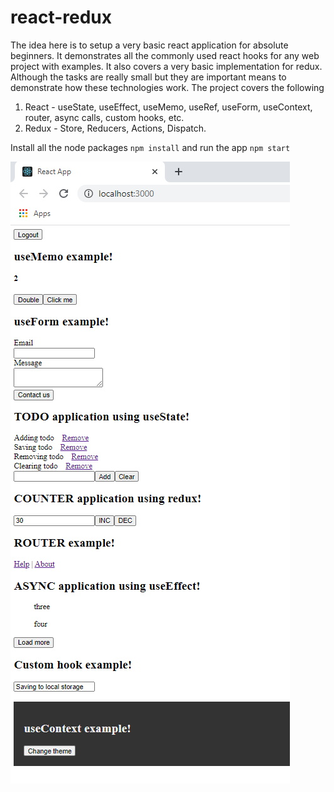 # react-redux

The idea here is to setup a very basic react application for absolute beginners. It demonstrates all the commonly used react hooks for any web project with examples. It also covers a very basic implementation for redux. Although the tasks are really small but they are important means to demonstrate how these technologies work. The project covers the following

1. React - useState, useEffect, useMemo, useRef, useForm, useContext, router, async calls, custom hooks, etc.
2. Redux - Store, Reducers, Actions, Dispatch.

Install all the node packages `npm install`
and run the app `npm start`

<img src="Application.jpg" />

